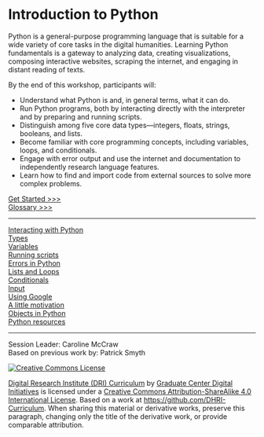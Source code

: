 # Introduction to Python

Python is a general-purpose programming language that is suitable for a wide variety of core tasks in the digital humanities. Learning Python fundamentals is a gateway to analyzing data, creating visualizations, composing interactive websites, scraping the internet, and engaging in distant reading of texts.

By the end of this workshop, participants will:

- Understand what Python is and, in general terms, what it can do.
- Run Python programs, both by interacting directly with the interpreter and by preparing and running scripts.
- Distinguish among five core data types—integers, floats, strings, booleans, and lists.
- Become familiar with core programming concepts, including variables, loops, and conditionals.
- Engage with error output and use the internet and documentation to independently research language features.
- Learn how to find and import code from external sources to solve more complex problems.

[Get Started >>>](sections/repl.md)  
[Glossary >>>](https://github.com/dhsouthbend/glossary/blob/master/sections/python.md#python)

-----

[Interacting with Python](sections/repl.md)  
[Types](sections/types.md)  
[Variables](sections/variables.md)  
[Running scripts](sections/run.md)  
[Errors in Python](sections/errors.md)  
[Lists and Loops](sections/loops.md)  
[Conditionals](sections/conditionals.md)  
[Input](sections/input.md)  
[Using Google](sections/google.md)  
[A little motivation](sections/motivate.md)  
[Objects in Python](sections/introspection.md)  
[Python resources](sections/resources.md)  

-----

Session Leader: Caroline McCraw  
Based on previous work by: Patrick Smyth  

[![Creative Commons License](https://i.creativecommons.org/l/by-sa/4.0/88x31.png)](http://creativecommons.org/licenses/by-sa/4.0/)

[Digital Research Institute (DRI) Curriculum](http://purl.org/dc/terms/) by [Graduate Center Digital Initiatives](https://gcdi.commons.gc.cuny.edu/) is licensed under a [Creative Commons Attribution-ShareAlike 4.0 International License](http://creativecommons.org/licenses/by-sa/4.0/). Based on a work at <https://github.com/DHRI-Curriculum>. When sharing this material or derivative works, preserve this paragraph, changing only the title of the derivative work, or provide comparable attribution.
